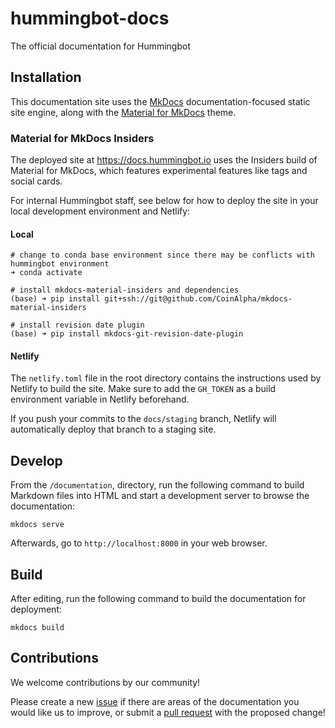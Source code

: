 # hummingbot-docs
The official documentation for Hummingbot

## Installation

This documentation site uses the [MkDocs](https://www.mkdocs.org/) documentation-focused static site engine, along with the [Material for MkDocs](https://squidfunk.github.io/mkdocs-material/) theme.

### Material for MkDocs Insiders

The deployed site at https://docs.hummingbot.io uses the Insiders build of Material for MkDocs, which features experimental features like tags and social cards. 

For internal Hummingbot staff, see below for how to deploy the site in your local development environment and Netlify:

#### Local

```
# change to conda base environment since there may be conflicts with hummingbot environment
➜ conda activate

# install mkdocs-material-insiders and dependencies
(base) ➜ pip install git+ssh://git@github.com/CoinAlpha/mkdocs-material-insiders

# install revision date plugin
(base) ➜ pip install mkdocs-git-revision-date-plugin
```

#### Netlify

The `netlify.toml` file in the root directory contains the instructions used by Netlify to build the site. Make sure to add the `GH_TOKEN` as a build environment variable in Netlify beforehand.

If you push your commits to the `docs/staging` branch, Netlify will automatically deploy that branch to a staging site.

## Develop

From the `/documentation`, directory, run the following command to build Markdown files into HTML and start a development server to browse the documentation:
```
mkdocs serve
```

Afterwards, go to `http://localhost:8000` in your web browser.

## Build

After editing, run the following command to build the documentation for deployment:

```
mkdocs build
```

## Contributions

We welcome contributions by our community! 

Please create a new [issue](https://github.com/CoinAlpha/hummingbot/issues) if there are areas of the documentation you would like us to improve, or submit a [pull request](https://github.com/CoinAlpha/hummingbot/pulls) with the proposed change!